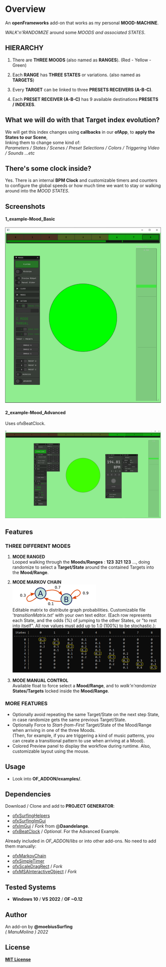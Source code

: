 # Overview
An **openFrameworks** add-on that works as my personal **MOOD-MACHINE**.  

*WALK'n'RANDOMIZE* around some *MOODS and associated STATES*.  

## HIERARCHY
1. There are **THREE MOODS** (also named as **RANGES**). (Red - Yellow - Green)  

2. Each **RANGE** has **THREE STATES** or variations. (also named as **TARGETS**)  

3. Every **TARGET** can be linked to three **PRESETS RECEIVERS (A-B-C)**.  

4. Each **PRESET RECEIVER (A-B-C)** has 9 available destinations **PRESETS / INDEXES**.  

## What we will do with that Target index evolution?
We will get this index changes using **callbacks** in our **ofApp**, to **apply the States to our Scene**,  
linking them to change some kind of:  
*Parameters / States / Scenes / Preset Selections / Colors / Triggering Video / Sounds ...etc*  

## There's some clock inside?
Yes. There is an internal **BPM Clock** and customizable timers and counters to configure the global speeds or how much time we want to stay or walking around into the *MOOD STATES*.  

## Screenshots

#### 1_example-Mood_Basic  

![](/Examples/1_example-Mood_Basic/Capture.PNG)  

#### 2_example-Mood_Advanced  
Uses ofxBeatClock.  

![](/Examples/2_example-Mood_Advanced/Capture.PNG)  

## Features

### THREE DIFFERENT **MODES**

1. **MODE RANGED**  
Looped walking through the **Moods/Ranges** : **123** **321** **123** ..., doing randomize to select a **Target/State** around the contained Targets into the **Mood/Range**.

2. **MODE MARKOV CHAIN**  
![](/readme_images/MarcovGraph.png)  
Editable matrix to distribute graph probabilities. Customizable file '*transitionMatrix.txt*' with your own text editor. (Each row represents each State, and the odds (%) of jumping to the other States, or "to rest into itself". All row values must add up to 1.0 (100%) to be stochastic.):  
![](/readme_images/MarkovMatrix.PNG)  

3. **MODE MANUAL CONTROL**  
Available float to force select a **Mood/Range**, and to *walk'n'randomize* **States/Targets** locked inside the **Mood/Range**.

### MORE FEATURES
- Optionally avoid repeating the same Target/State on the next step State, in case randomize gets the same previous Target/State.
- Optionally Force to *Start-from-First* Target/State of the Mood/Range when arriving in one of the three Moods.  
(Then, for example, if you are triggering a kind of music patterns, you can create a transitional pattern to use when arriving at a Mood).
- Colored Preview panel to display the workflow during runtime. Also, customizable layout using the mouse.

## Usage
 - Look into **OF_ADDON/examples/**.

## Dependencies
Download / Clone and add to **PROJECT GENERATOR**:  
- [ofxSurfingHelpers](https://github.com/moebiussurfing/ofxSurfingHelpers)  
- [ofxSurfingImGui](https://github.com/moebiussurfing/ofxSurfingImGui)
- [ofxImGui](https://github.com/Daandelange/ofxImGui/tree/ofParameters-Helpers-Test) / _Fork_ from @**Daandelange**.  
- [ofxBeatClock](https://github.com/moebiussurfing/ofxBeatClock) / _Optional_. For the Advanced Example. 

Already included in *OF_ADDON/libs* or into other add-ons. No need to add them manually:
- [ofxMarkovChain](https://github.com/elaye/ofxMarkovChain)
- [ofxSimpleTimer](https://github.com/HeliosInteractive/ofxSimpleTimer)
- [ofxScaleDragRect](https://github.com/moebiussurfing/ofxScaleDragRect) / _Fork_  
- [ofxMSAInteractiveObject](https://github.com/moebiussurfing/ofxMSAInteractiveObject) / _Fork_  

## Tested Systems
* **Windows 10** / **VS 2022** / **OF ~0.12**

## Author
An add-on by **@moebiusSurfing**  
*( ManuMolina ) 2022*  

## License
[**MIT License**](https://github.com/LICENSE)
